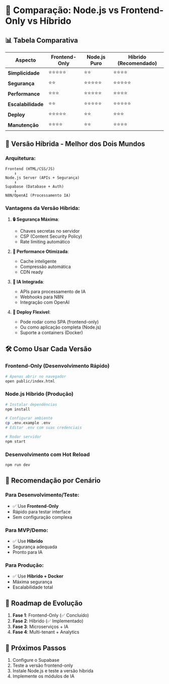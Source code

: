 # 🔄 Comparação: Node.js vs Frontend-Only vs Híbrido

## 📊 Tabela Comparativa

| Aspecto | Frontend-Only | Node.js Puro | **Híbrido (Recomendado)** |
|---------|---------------|--------------|---------------------------|
| **Simplicidade** | ⭐⭐⭐⭐⭐ | ⭐⭐ | ⭐⭐⭐⭐ |
| **Segurança** | ⭐⭐ | ⭐⭐⭐⭐⭐ | ⭐⭐⭐⭐⭐ |
| **Performance** | ⭐⭐⭐ | ⭐⭐⭐⭐⭐ | ⭐⭐⭐⭐ |
| **Escalabilidade** | ⭐⭐ | ⭐⭐⭐⭐⭐ | ⭐⭐⭐⭐⭐ |
| **Deploy** | ⭐⭐⭐⭐⭐ | ⭐⭐ | ⭐⭐⭐ |
| **Manutenção** | ⭐⭐⭐⭐ | ⭐⭐ | ⭐⭐⭐⭐ |

## 🎯 **Versão Híbrida - Melhor dos Dois Mundos**

### **Arquitetura:**
```
Frontend (HTML/CSS/JS) 
    ↕️
Node.js Server (APIs + Segurança)
    ↕️
Supabase (Database + Auth)
    ↕️
N8N/OpenAI (Processamento IA)
```

### **Vantagens da Versão Híbrida:**

1. **🔒 Segurança Máxima**:
   - Chaves secretas no servidor
   - CSP (Content Security Policy)
   - Rate limiting automático

2. **🚀 Performance Otimizada**:
   - Cache inteligente
   - Compressão automática
   - CDN ready

3. **🧠 IA Integrada**:
   - APIs para processamento de IA
   - Webhooks para N8N
   - Integração com OpenAI

4. **📱 Deploy Flexível**:
   - Pode rodar como SPA (frontend-only)
   - Ou como aplicação completa (Node.js)
   - Suporte a containers (Docker)

## 🛠️ **Como Usar Cada Versão**

### **Frontend-Only (Desenvolvimento Rápido)**
```bash
# Apenas abrir no navegador
open public/index.html
```

### **Node.js Híbrido (Produção)**
```bash
# Instalar dependências
npm install

# Configurar ambiente
cp .env.example .env
# Editar .env com suas credenciais

# Rodar servidor
npm start
```

### **Desenvolvimento com Hot Reload**
```bash
npm run dev
```

## 🎯 **Recomendação por Cenário**

### **Para Desenvolvimento/Teste:**
- ✅ Use **Frontend-Only**
- Rápido para testar interface
- Sem configuração complexa

### **Para MVP/Demo:**
- ✅ Use **Híbrido**
- Segurança adequada
- Pronto para IA

### **Para Produção:**
- ✅ Use **Híbrido + Docker**
- Máxima segurança
- Escalabilidade total

## 🔮 **Roadmap de Evolução**

1. **Fase 1**: Frontend-Only (✅ Concluído)
2. **Fase 2**: Híbrido (✅ Implementado)
3. **Fase 3**: Microserviços + IA
4. **Fase 4**: Multi-tenant + Analytics

## 🚀 **Próximos Passos**

1. Configure o Supabase
2. Teste a versão frontend-only
3. Instale Node.js e teste a versão híbrida
4. Implemente os módulos de IA